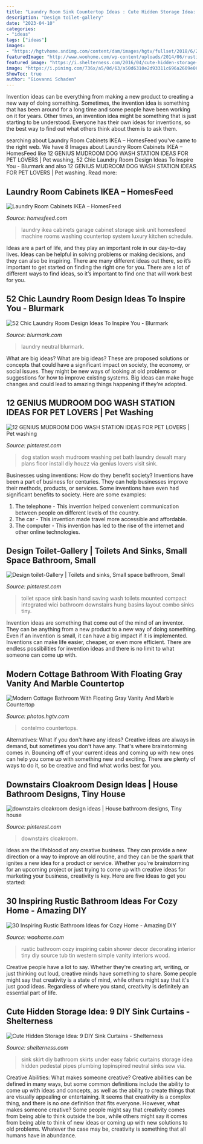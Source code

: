 ```yaml
---
title: "Laundry Room Sink Countertop Ideas : Cute Hidden Storage Idea: 9 Diy Sink Curtains"
description: "Design toilet-gallery"
date: "2023-04-10"
categories:
- "ideas"
tags: ["ideas"]
images:
- "https://hgtvhome.sndimg.com/content/dam/images/hgtv/fullset/2018/6/22/1/FOD18_Daniel-Contelmo_Gothic-Cottage_3.jpg.rend.hgtvcom.966.1449.suffix/1529688551839.jpeg"
featuredImage: "http://www.woohome.com/wp-content/uploads/2014/06/rustic-bathroom-ideas-11.jpg"
featured_image: "https://i.shelterness.com/2016/04/cute-hidden-storage-idea-diy-sink-curtains-3.jpg"
image: "https://i.pinimg.com/736x/a5/0d/63/a50d6310e2d93311c696a2609e06651f.jpg"
ShowToc: true
author: "Giovanni Schaden"
---
```



Invention ideas can be everything from making a new product to creating a new way of doing something. Sometimes, the invention idea is something that has been around for a long time and some people have been working on it for years. Other times, an invention idea might be something that is just starting to be understood. Everyone has their own ideas for inventions, so the best way to find out what others think about them is to ask them.

	

		
searching about Laundry Room Cabinets IKEA – HomesFeed you've came to the right web. We have 8 Images about Laundry Room Cabinets IKEA – HomesFeed like 12 GENIUS MUDROOM DOG WASH STATION IDEAS FOR PET LOVERS | Pet washing, 52 Chic Laundry Room Design Ideas To Inspire You - Blurmark and also 12 GENIUS MUDROOM DOG WASH STATION IDEAS FOR PET LOVERS | Pet washing. Read more:
		
    
## Laundry Room Cabinets IKEA – HomesFeed

<img loading=lazy src="https://homesfeed.com/wp-content/uploads/2015/10/Small-cabinet-system-with-granite-countertop-and-sink-plus-faucet-for-a-laundry-room-a-washing-machine-unit-and-a-drying-machine-unit.jpg" onerror="this.onerror=null;this.src='https://tse3.mm.bing.net/th?id=OIP.CisKN-BZkt1sVO777K8puAHaJ4&amp;pid=15.1';" alt="Laundry Room Cabinets IKEA – HomesFeed">

_Source: homesfeed.com_

>laundry ikea cabinets garage cabinet storage sink unit homesfeed machine rooms washing countertop system luxury kitchen schedule. 

	

Ideas are a part of life, and they play an important role in our day-to-day lives. Ideas can be helpful in solving problems or making decisions, and they can also be inspiring. There are many different ideas out there, so it’s important to get started on finding the right one for you. There are a lot of different ways to find ideas, so it’s important to find one that will work best for you.

    
## 52 Chic Laundry Room Design Ideas To Inspire You - Blurmark

<img loading=lazy src="https://www.blurmark.com/wp-content/uploads/2017/01/Neutral-with-a-touch-of-fun-laundry-room.jpg" onerror="this.onerror=null;this.src='https://tse1.mm.bing.net/th?id=OIP.gK_iJEqsVbBrFE_8fzs8qwHaJ3&amp;pid=15.1';" alt="52 Chic Laundry Room Design Ideas To Inspire You - Blurmark">

_Source: blurmark.com_

>laundry neutral blurmark. 

	

What are big ideas?
What are big ideas? These are proposed solutions or concepts that could have a significant impact on society, the economy, or social issues. They might be new ways of looking at old problems or suggestions for how to improve existing systems. Big ideas can make huge changes and could lead to amazing things happening if they're adopted.

    
## 12 GENIUS MUDROOM DOG WASH STATION IDEAS FOR PET LOVERS | Pet Washing

<img loading=lazy src="https://i.pinimg.com/736x/da/85/97/da8597fefecb24a21fffdb36be8ca5ed.jpg" onerror="this.onerror=null;this.src='https://tse1.mm.bing.net/th?id=OIP.aFGiMNmAUZiHBUcqnZOn0wHaLK&amp;pid=15.1';" alt="12 GENIUS MUDROOM DOG WASH STATION IDEAS FOR PET LOVERS | Pet washing">

_Source: pinterest.com_

>dog station wash mudroom washing pet bath laundry dewalt mary plans floor install diy houzz via genius lovers visit sink. 

	

Businesses using inventions: How do they benefit society?
Inventions have been a part of business for centuries. They can help businesses improve their methods, products, or services.  Some inventions have even had significant benefits to society. Here are some examples: 
1. The telephone - This invention helped convenient communication between people on different levels of the country.
2. The car - This invention made travel more accessible and affordable.
3. The computer - This invention has led to the rise of the internet and other online technologies.

    
## Design Toilet-Gallery | Toilets And Sinks, Small Space Bathroom, Small

<img loading=lazy src="https://i.pinimg.com/736x/e0/21/0c/e0210c5d88b49563468e65ffffb8d938--space-saving-basins.jpg" onerror="this.onerror=null;this.src='https://tse4.mm.bing.net/th?id=OIP.W_5BObLvacLzHHVkmkI6YwHaJ3&amp;pid=15.1';" alt="Design toilet-Gallery | Toilets and sinks, Small space bathroom, Small">

_Source: pinterest.com_

>toilet space sink basin hand saving wash toilets mounted compact integrated wici bathroom downstairs hung basins layout combo sinks tiny. 

	

Invention ideas are something that come out of the mind of an inventor. They can be anything from a new product to a new way of doing something. Even if an invention is small, it can have a big impact if it is implemented. Inventions can make life easier, cheaper, or even more efficient. There are endless possibilities for invention ideas and there is no limit to what someone can come up with.

    
## Modern Cottage Bathroom With Floating Gray Vanity And Marble Countertop

<img loading=lazy src="https://hgtvhome.sndimg.com/content/dam/images/hgtv/fullset/2018/6/22/1/FOD18_Daniel-Contelmo_Gothic-Cottage_3.jpg.rend.hgtvcom.966.1449.suffix/1529688551839.jpeg" onerror="this.onerror=null;this.src='https://tse4.mm.bing.net/th?id=OIP.knWFywpaBjM-JiXgWTOsNQHaLH&amp;pid=15.1';" alt="Modern Cottage Bathroom With Floating Gray Vanity And Marble Countertop">

_Source: photos.hgtv.com_

>contelmo countertops. 

	

Alternatives: What if you don't have any ideas?
Creative ideas are always in demand, but sometimes you don't have any. That's where brainstorming comes in. Bouncing off of your current ideas and coming up with new ones can help you come up with something new and exciting. There are plenty of ways to do it, so be creative and find what works best for you.

    
## Downstairs Cloakroom Design Ideas | House Bathroom Designs, Tiny House

<img loading=lazy src="https://i.pinimg.com/736x/a5/0d/63/a50d6310e2d93311c696a2609e06651f.jpg" onerror="this.onerror=null;this.src='https://tse3.mm.bing.net/th?id=OIP.h9S27osEU_Z4cyE4LYmijAHaLI&amp;pid=15.1';" alt="downstairs cloakroom design ideas | House bathroom designs, Tiny house">

_Source: pinterest.com_

>downstairs cloakroom. 

	

Ideas are the lifeblood of any creative business. They can provide a new direction or a way to improve an old routine, and they can be the spark that ignites a new idea for a product or service. Whether you're brainstorming for an upcoming project or just trying to come up with creative ideas for marketing your business, creativity is key. Here are five ideas to get you started: 
    
## 30 Inspiring Rustic Bathroom Ideas For Cozy Home - Amazing DIY

<img loading=lazy src="http://www.woohome.com/wp-content/uploads/2014/06/rustic-bathroom-ideas-11.jpg" onerror="this.onerror=null;this.src='https://tse2.mm.bing.net/th?id=OIP.xnRp4VdsBoslPxACE3LgUAHaJ6&amp;pid=15.1';" alt="30 Inspiring Rustic Bathroom Ideas for Cozy Home - Amazing DIY">

_Source: woohome.com_

>rustic bathroom cozy inspiring cabin shower decor decorating interior tiny diy source tub tin western simple vanity interiors wood. 

	

Creative people have a lot to say. Whether they're creating art, writing, or just thinking out loud, creative minds have something to share. Some people might say that creativity is a state of mind, while others might say that it's just good ideas. Regardless of where you stand, creativity is definitely an essential part of life.

    
## Cute Hidden Storage Idea: 9 DIY Sink Curtains - Shelterness

<img loading=lazy src="https://i.shelterness.com/2016/04/cute-hidden-storage-idea-diy-sink-curtains-3.jpg" onerror="this.onerror=null;this.src='https://tse4.mm.bing.net/th?id=OIP.eTLUYYMVwZUA4v-pE3rA2wHaLL&amp;pid=15.1';" alt="Cute Hidden Storage Idea: 9 DIY Sink Curtains - Shelterness">

_Source: shelterness.com_

>sink skirt diy bathroom skirts under easy fabric curtains storage idea hidden pedestal pipes plumbing topinspired neutral sinks sew via. 

	

Creative Abilities: What makes someone creative?
Creative abilities can be defined in many ways, but some common definitions include the ability to come up with ideas and concepts, as well as the ability to create things that are visually appealing or entertaining. It seems that creativity is a complex thing, and there is no one definition that fits everyone. However, what makes someone creative? Some people might say that creativity comes from being able to think outside the box, while others might say it comes from being able to think of new ideas or coming up with new solutions to old problems. Whatever the case may be, creativity is something that all humans have in abundance.

